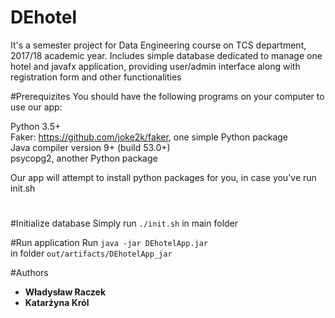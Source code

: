 # DEhotel
It's a semester project for Data Engineering course on TCS department, 2017/18 academic year. Includes 
simple database dedicated to manage one hotel and javafx application, providing user/admin interface along with registration form and other functionalities

#Prerequizites
You should have the following programs on your computer to use our app:

Python 3.5+  
Faker: https://github.com/joke2k/faker, one simple Python package  
Java compiler version 9+ (build 53.0+)  
psycopg2, another Python package  

Our app will attempt to install python packages for you, in case you've run init.sh

#

#Initialize database
Simply run ```./init.sh``` in main folder

#Run application
Run
```java -jar DEhotelApp.jar```  
in folder ```out/artifacts/DEhotelApp_jar```  


#Authors
* **Władysław Raczek**
* **Katarżyna Król**